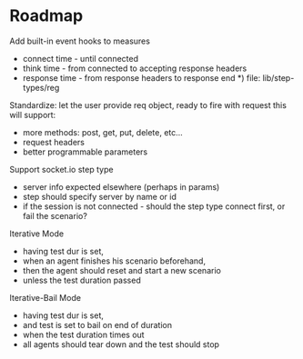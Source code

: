 Roadmap
=======

Add built-in event hooks to measures 
  - connect time  - until connected 
  - think time    - from connected to accepting response headers
  - response time - from response headers to response end
    *) file: lib/step-types/reg

Standardize: let the user provide req object, ready to fire with request
this will support:
  - more methods: post, get, put, delete, etc...
  - request headers
  - better programmable parameters

Support socket.io step type
  - server info expected elsewhere (perhaps in params)
  - step should specify server by name or id
  - if the session is not connected - should the step type connect first, or fail the scenario?

Iterative Mode
  - having test dur is set,
  - when an agent finishes his scenario beforehand, 
  - then the agent should reset and start a new scenario
  - unless the test duration passed

Iterative-Bail Mode 
  - having test dur is set,
  - and test is set to bail on end of duration
  - when the test duration times out
  - all agents should tear down and the test should stop

